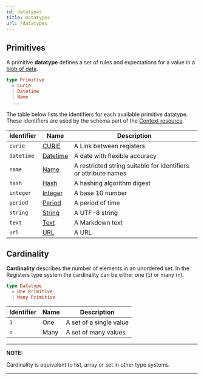 ```yaml
---
id: datatypes
title: Datatypes
url: /datatypes
---
```


## Primitives

A primitive **datatype** defines a set of rules and expectations for a value
in a [blob of data](/glossary/item).

```elm
type Primitive
  = Curie
  | Datetime
  | Name
  ...
```

The table below lists the identifiers for each available primitive datatype.
These identifiers are used by the schema part of the [Context
resource](/rest-api/context).

| Identifier | Name | Description |
|-|-|-|
| `curie` | [CURIE](/datatypes/curie) | A Link between registers |
| `datetime` | [Datetime](/datatypes/datetime) | A date with flexible accuracy |
| `name` | [Name](/datatypes/name) | A restricted string suitable for identifiers or attribute names |
| `hash` | [Hash](/datatypes/hash) | A hashing algorithm digest |
| `integer` | [Integer](/datatypes/integer) | A base 10 number |
| `period` | [Period](/datatypes/period) | A period of time |
| `string` | [String](/datatypes/string) | A UTF-8 string |
| `text` | [Text](/datatypes/text) | A Markdown text |
| `url` | [URL](/datatypes/url) | A URL |


## Cardinality

**Cardinality** describes the number of elements in an unordered set. In the
Registers type system the cardinality can be either one (`1`) or many (`n`).

```elm
type Datatype
  = One Primitive
  | Many Primitive
```

| Identifier | Name | Description |
|-|-|-|
| `1` | One | A set of a single value |
| `n` | Many | A set of many values |

***
**NOTE:**

Cardinality is equivalent to list, array or set in other type systems.
***


